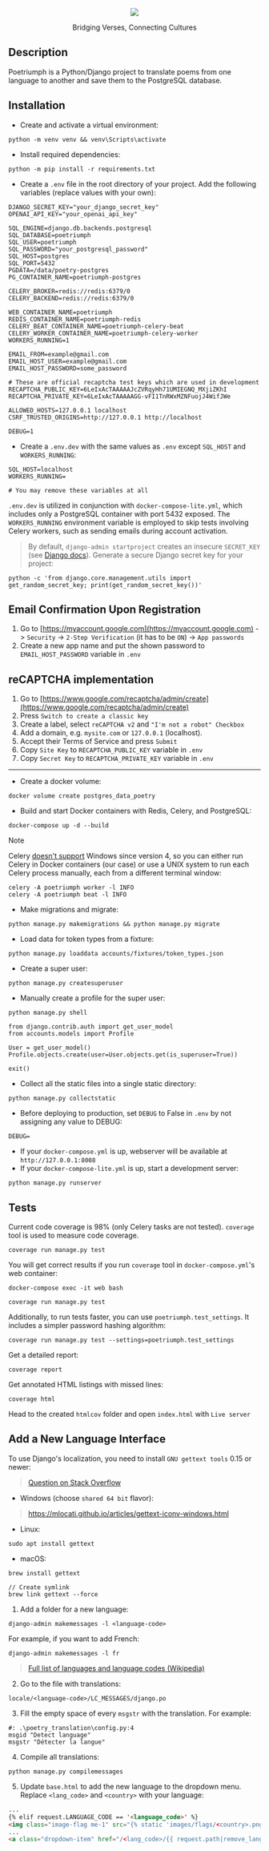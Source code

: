 <div align = "center">

<img src="./static/images/logo_white.webp"></img>

<p>Bridging Verses, Connecting Cultures</p>

</div>


## Description
Poetriumph is a Python/Django project to translate poems from one language to another and save them to the PostgreSQL database.


## Installation
* Create and activate a virtual environment:
```
python -m venv venv && venv\Scripts\activate
```
* Install required dependencies:
```
python -m pip install -r requirements.txt
```
* Create a `.env` file in the root directory of your project. Add the following variables (replace values with your own):
```
DJANGO_SECRET_KEY="your_django_secret_key"
OPENAI_API_KEY="your_openai_api_key"

SQL_ENGINE=django.db.backends.postgresql
SQL_DATABASE=poetriumph
SQL_USER=poetriumph
SQL_PASSWORD="your_postgresql_password"
SQL_HOST=postgres
SQL_PORT=5432
PGDATA=/data/poetry-postgres
PG_CONTAINER_NAME=poetriumph-postgres

CELERY_BROKER=redis://redis:6379/0
CELERY_BACKEND=redis://redis:6379/0

WEB_CONTAINER_NAME=poetriumph
REDIS_CONTAINER_NAME=poetriumph-redis
CELERY_BEAT_CONTAINER_NAME=poetriumph-celery-beat
CELERY_WORKER_CONTAINER_NAME=poetriumph-celery-worker
WORKERS_RUNNING=1

EMAIL_FROM=example@gmail.com
EMAIL_HOST_USER=example@gmail.com
EMAIL_HOST_PASSWORD=some_password

# These are official recaptcha test keys which are used in development
RECAPTCHA_PUBLIC_KEY=6LeIxAcTAAAAAJcZVRqyHh71UMIEGNQ_MXjiZKhI
RECAPTCHA_PRIVATE_KEY=6LeIxAcTAAAAAGG-vFI1TnRWxMZNFuojJ4WifJWe

ALLOWED_HOSTS=127.0.0.1 localhost
CSRF_TRUSTED_ORIGINS=http://127.0.0.1 http://localhost

DEBUG=1
```
* Create a `.env.dev` with the same values as `.env` except `SQL_HOST` and `WORKERS_RUNNING`:
```
SQL_HOST=localhost
WORKERS_RUNNING=

# You may remove these variables at all
```
`.env.dev` is utilized in conjunction with `docker-compose-lite.yml`, which includes only a PostgreSQL container with port 5432 exposed. The `WORKERS_RUNNING` environment variable is employed to skip tests involving Celery workers, such as sending emails during account activation.

> By default, `django-admin startproject` creates an insecure `SECRET_KEY` (see [Django docs](https://docs.djangoproject.com/en/5.0/ref/checks/#:~:text=connections%20to%20HTTPS.-,security.W009,-%3A%20Your%20SECRET_KEY%20has)). Generate a secure Django secret key for your project:
```
python -c 'from django.core.management.utils import get_random_secret_key; print(get_random_secret_key())'
```


## Email Confirmation Upon Registration
1. Go to [https://myaccount.google.com](https://myaccount.google.com) -> `Security` -> `2-Step Verification` (it has to be `ON`) -> `App passwords`
2. Create a new app name and put the shown password to `EMAIL_HOST_PASSWORD` variable in `.env`


## reCAPTCHA implementation
1. Go to [https://www.google.com/recaptcha/admin/create](https://www.google.com/recaptcha/admin/create)
1. Press `Switch to create a classic key`
1. Create a label, select `reCAPTCHA v2` and `"I'm not a robot" Checkbox`
1. Add a domain, e.g. `mysite.com` or `127.0.0.1` (localhost).
1. Accept their Terms of Service and press `Submit`
1. Copy `Site Key` to `RECAPTCHA_PUBLIC_KEY` variable in `.env`
1. Copy `Secret Key` to `RECAPTCHA_PRIVATE_KEY` variable in `.env`
___
* Create a docker volume:
```
docker volume create postgres_data_poetry
```
* Build and start Docker containers with Redis, Celery, and PostgreSQL:
```
docker-compose up -d --build
```

> [!NOTE]  
> Celery [doesn't support](https://docs.celeryq.dev/en/stable/faq.html#does-celery-support-windows) Windows since version 4, so you can either run Celery in Docker containers (our case) or use a UNIX system to run each Celery process manually, each from a different terminal window:
```
celery -A poetriumph worker -l INFO
celery -A poetriumph beat -l INFO
```

* Make migrations and migrate:
```
python manage.py makemigrations && python manage.py migrate
```
* Load data for token types from a fixture:
```
python manage.py loaddata accounts/fixtures/token_types.json
``` 
* Create a super user:
```
python manage.py createsuperuser
```
* Manually create a profile for the super user:
```
python manage.py shell
```
```
from django.contrib.auth import get_user_model
from accounts.models import Profile

User = get_user_model()
Profile.objects.create(user=User.objects.get(is_superuser=True))

exit()
```
* Collect all the static files into a single static directory:
```
python manage.py collectstatic
```
* Before deploying to production, set `DEBUG` to False in `.env` by not assigning any value to DEBUG:
```
DEBUG=
```
* If your `docker-compose.yml` is up, webserver will be available at `http://127.0.0.1:8008`
* If your `docker-compose-lite.yml` is up, start a development server:
```
python manage.py runserver
```


## Tests
Current code coverage is 98% (only Celery tasks are not tested). `coverage` tool is used to measure code coverage.
```
coverage run manage.py test
```
You will get correct results if you run `coverage` tool in `docker-compose.yml`'s web container:
```
docker-compose exec -it web bash
```
```
coverage run manage.py test
```
Additionally, to run tests faster, you can use `poetriumph.test_settings`. It includes a simpler password hashing algorithm:
```
coverage run manage.py test --settings=poetriumph.test_settings
```
Get a detailed report:
```
coverage report
```
Get annotated HTML listings with missed lines:
```
coverage html
```
Head to the created `htmlcov` folder and open `index.html` with `Live server`


## Add a New Language Interface
To use Django's localization, you need to install `GNU gettext tools` 0.15 or newer:
> [Question on Stack Overflow](https://stackoverflow.com/questions/35101850/cant-find-msguniq-make-sure-you-have-gnu-gettext-tools-0-15-or-newer-installed)
* Windows (choose `shared 64 bit` flavor):
> https://mlocati.github.io/articles/gettext-iconv-windows.html
* Linux:
```
sudo apt install gettext
```
* macOS:
```
brew install gettext

// Create symlink
brew link gettext --force
```

1. Add a folder for a new language:
```
django-admin makemessages -l <language-code>
```
For example, if you want to add French:
```
django-admin makemessages -l fr
```
> [Full list of languages and language codes (Wikipedia)](https://en.wikipedia.org/wiki/List_of_ISO_639-1_codes)

2. Go to the file with translations:
```
locale/<language-code>/LC_MESSAGES/django.po
```

3. Fill the empty space of every `msgstr` with the translation. For example:
```
#: .\poetry_translation\config.py:4
msgid "Detect language"
msgstr "Détecter la langue"
```

4. Compile all translations:
```
python manage.py compilemessages
```

5. Update `base.html` to add the new language to the dropdown menu. Replace `<lang_code>` and `<country>` with your language:
```html
...
{% elif request.LANGUAGE_CODE == '<language_code>' %}
<img class="image-flag me-1" src="{% static 'images/flags/<country>.png' %}" alt="flag_<country>">Some Language
...
<a class="dropdown-item" href="/<lang_code>/{{ request.path|remove_language }}"><img class="image-flag me-1" src="{% static 'images/flags/<country>.png' %}" alt="flag_<country>">Some Language</a>
```